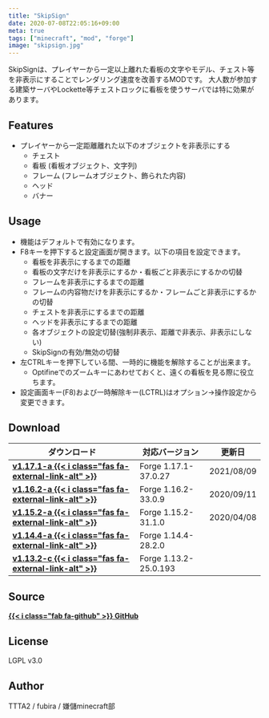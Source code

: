 ```yaml
---
title: "SkipSign"
date: 2020-07-08T22:05:16+09:00
meta: true
tags: ["minecraft", "mod", "forge"] 
image: "skipsign.jpg"
---
```


SkipSignは、プレイヤーから一定以上離れた看板の文字やモデル、チェスト等を非表示にすることでレンダリング速度を改善するMODです。
大人数が参加する建築サーバやLockette等チェストロックに看板を使うサーバでは特に効果があります。

## Features

* プレイヤーから一定距離離れた以下のオブジェクトを非表示にする
  * チェスト
  * 看板 (看板オブジェクト、文字列)
  * フレーム (フレームオブジェクト、飾られた内容)
  * ヘッド
  * バナー

## Usage

* 機能はデフォルトで有効になります。
* F8キーを押下すると設定画面が開きます。以下の項目を設定できます。
  * 看板を非表示にするまでの距離
  * 看板の文字だけを非表示にするか・看板ごと非表示にするかの切替
  * フレームを非表示にするまでの距離
  * フレームの内容物だけを非表示にするか・フレームごと非表示にするかの切替
  * チェストを非表示にするまでの距離
  * ヘッドを非表示にするまでの距離
  * 各オブジェクトの設定切替(強制非表示、距離で非表示、非表示にしない)
  * SkipSignの有効/無効の切替
* 左CTRLキーを押下している間、一時的に機能を解除することが出来ます。
  * Optifineでのズームキーにあわせておくと、遠くの看板を見る際に役立ちます。
* 設定画面キー(F8)および一時解除キー(LCTRL)はオプション→操作設定から変更できます。

## Download

| ダウンロード                                                                        | 対応バージョン        | 更新日         |
| ----------------------------------------------------------------------------------- | --------------------- | -------------- |
| **[v1.17.1-a {{< i class="fas fa-external-link-alt" >}}](https://bit.ly/3xCfr5j)**  | Forge 1.17.1-37.0.27   | 2021/08/09     |
| **[v1.16.2-a {{< i class="fas fa-external-link-alt" >}}](https://bit.ly/2RaShQP)**  | Forge 1.16.2-33.0.9   | 2020/09/11     |
| **[v1.15.2-a {{< i class="fas fa-external-link-alt" >}}](https://bit.ly/2XbCaGV)**  | Forge 1.15.2-31.1.0   | 2020/04/08     |
| **[v1.14.4-a {{< i class="fas fa-external-link-alt" >}}](https://bit.ly/3bZYNlw)**  | Forge 1.14.4-28.2.0   |                |
| **[v1.13.2-c {{< i class="fas fa-external-link-alt" >}}](https://bit.ly/2Xy7VdA)**  | Forge 1.13.2-25.0.193 |                |

## Source

**[{{< i class="fab fa-github" >}} GitHub](https://github.com/fubira/SkipSign)**

## License

LGPL v3.0

## Author

TTTA2 / fubira / 嫌儲minecraft部
